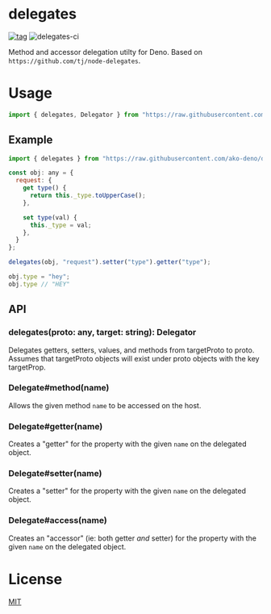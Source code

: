 # delegates

[![tag](https://img.shields.io/github/tag/ako-deno/delegates.svg)](https://github.com/ako-deno/delegates/tags)
![delegates-ci](https://github.com/ako-deno/delegates/workflows/delegates-ci/badge.svg)

Method and accessor delegation utilty for Deno. Based on `https://github.com/tj/node-delegates`.

# Usage

```js
import { delegates, Delegator } from "https://raw.githubusercontent.com/ako-deno/delegates/master/mod.ts";
```

## Example

```js
import { delegates } from "https://raw.githubusercontent.com/ako-deno/delegates/master/mod.ts";

const obj: any = {
  request: {
    get type() {
      return this._type.toUpperCase();
    },

    set type(val) {
      this._type = val;
    },
  }
};

delegates(obj, "request").setter("type").getter("type");

obj.type = "hey";
obj.type // "HEY"
```

## API

### delegates(proto: any, target: string): Delegator

Delegates getters, setters, values, and methods from targetProto to proto.
Assumes that targetProto objects will exist under proto objects with the key targetProp.

### Delegate#method(name)

Allows the given method `name` to be accessed on the host.

### Delegate#getter(name)

Creates a "getter" for the property with the given `name` on the delegated
object.

### Delegate#setter(name)

Creates a "setter" for the property with the given `name` on the delegated
object.

### Delegate#access(name)

Creates an "accessor" (ie: both getter *and* setter) for the property with the
given `name` on the delegated object.

# License

[MIT](./LICENSE)
